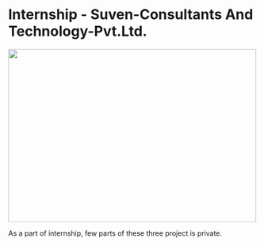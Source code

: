 # Internship - Suven-Consultants And Technology-Pvt.Ltd.

<img src="https://user-images.githubusercontent.com/73601711/130313261-1d4f2a78-8226-47e8-a0e5-5008f4820bf3.jpg" width="500" height="350">

As a part of internship, few parts of these three project is private.
